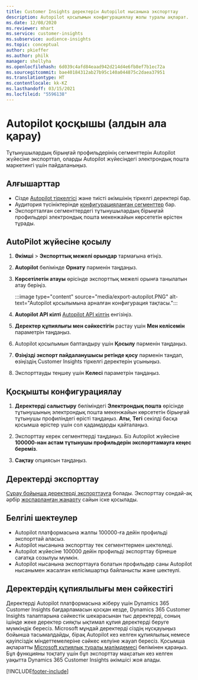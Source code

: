 ```yaml
---
title: Customer Insights деректерін Autopilot нысанына экспорттау
description: Autopilot қосылымын конфигурациялау жолы туралы ақпарат.
ms.date: 12/08/2020
ms.reviewer: mhart
ms.service: customer-insights
ms.subservice: audience-insights
ms.topic: conceptual
author: pkieffer
ms.author: philk
manager: shellyha
ms.openlocfilehash: 6d039c4afd84eaad942d214d4e6fb8ef7b1ec72a
ms.sourcegitcommit: bae40184312ab27b95c140a044875c2daea37951
ms.translationtype: HT
ms.contentlocale: kk-KZ
ms.lasthandoff: 03/15/2021
ms.locfileid: "5596138"
---
```

# <a name="connector-for-autopilot-preview"></a>Autopilot қосқышы (алдын ала қарау)

Тұтынушылардың бірыңғай профильдерінің сегменттерін Autopilot жүйесіне экспорттап, оларды Autopilot жүйесіндегі электрондық пошта маркетингі үшін пайдаланыңыз. 

## <a name="prerequisites"></a>Алғышарттар

-   Сізде [Autopilot тіркелгісі](https://www.autopilothq.com/) және тиісті әкімшінің тіркелгі деректері бар.
-   Аудитория түсініктерінде [конфигурацияланған сегменттер](segments.md) бар.
-   Экспортталған сегменттердегі тұтынушылардың бірыңғай профильдері электрондық пошта мекенжайын көрсететін өрістен тұрады.

## <a name="connect-to-autopilot"></a>AutoPilot жүйесіне қосылу

1. **Әкімші** > **Экспорттық межелі орындар** тармағына өтіңіз.

1. **Autopilot** бөлімінде **Орнату** пәрменін таңдаңыз.

1. **Көрсетілетін атауы** өрісінде экспорттық межелі орынға танылатын атау беріңіз.

   :::image type="content" source="media/export-autopilot.PNG" alt-text="Autopilot қосылымына арналған конфигурация тақтасы.":::

1. **Autopilot API кілті** [Autopilot API кілтің](https://autopilot.docs.apiary.io/#) енгізіңіз.

1. **Деректер құпиялығы мен сәйкестігін** растау үшін **Мен келісемін** параметрін таңдаңыз.

1. Autopilot қосылымын баптандыру үшін **Қосылу** пәрменін таңдаңыз.

1. **Өзіңізді экспорт пайдаланушысы ретінде қосу** пәрменін таңдап, өзіңіздің Customer Insights тіркелгі деректерін ұсыныңыз.

1. Экспорттауды теңшеу үшін **Келесі** параметрін таңдаңыз.

## <a name="configure-the-connector"></a>Қосқышты конфигурациялау

1. **Деректерді салыстыру** бөліміндегі **Электрондық пошта** өрісінде тұтынушының электрондық пошта мекенжайын көрсететін бірыңғай тұтынушы профиліндегі өрісті таңдаңыз. **Аты**, **Тегі** секілді басқа қосымша өрістер үшін сол қадамдарды қайталаңыз.

1. Экспорттау керек сегменттерді таңдаңыз. Біз Autopilot жүйесіне **100000-нан астам тұтынушы профильдерін экспорттамауға кеңес береміз**. 

1. **Сақтау** опциясын таңдаңыз.

## <a name="export-the-data"></a>Деректерді экспорттау

[Сұрау бойынша деректерді экспорттауға](export-destinations.md) болады. Экспорттау сондай-ақ әрбір [жоспарланған жаңарту](system.md#schedule-tab) сайын іске қосылады.

## <a name="known-limitations"></a>Белгілі шектеулер

- Autopilot платформасына жалпы 100000-ға дейін профильді экспорттай аласыз.
- Autopilot нысанына экспорттау тек сегменттермен шектеледі.
- Autopilot жүйесіне 100000 дейін профильді экспорттау бірнеше сағатқа созылуы мүмкін. 
- Autopilot нысанына экспорттауға болатын профильдер саны Autopilot нысанымен жасалған келісімшартқа байланысты және шектеулі.

## <a name="data-privacy-and-compliance"></a>Деректердің құпиялылығы мен сәйкестігі

Деректерді Autopilot платформасына жіберу үшін Dynamics 365 Customer Insights бағдарламасын қосқан кезде, Dynamics 365 Customer Insights талаптарына сәйкестік шекарасынан тыс деректерді, соның ішінде жеке деректер сияқты ықтимал құпия деректерді беруге мүмкіндік бересіз. Microsoft мұндай деректерді сіздің нұсқауыңыз бойынша тасымалдайды, бірақ Autopilot кез келген құпиялылық немесе қауіпсіздік міндеттемелеріне сәйкес келуіне жауап бересіз. Қосымша ақпаратты [Microsoft құпиялық туралы мәлімдемесі](https://go.microsoft.com/fwlink/?linkid=396732) бөлімінен қараңыз.
Бұл функцияны тоқтату үшін бұл экспорттау мақсатын кез келген уақытта Dynamics 365 Customer Insights әкімшісі жоя алады.


[!INCLUDE[footer-include](../includes/footer-banner.md)]
